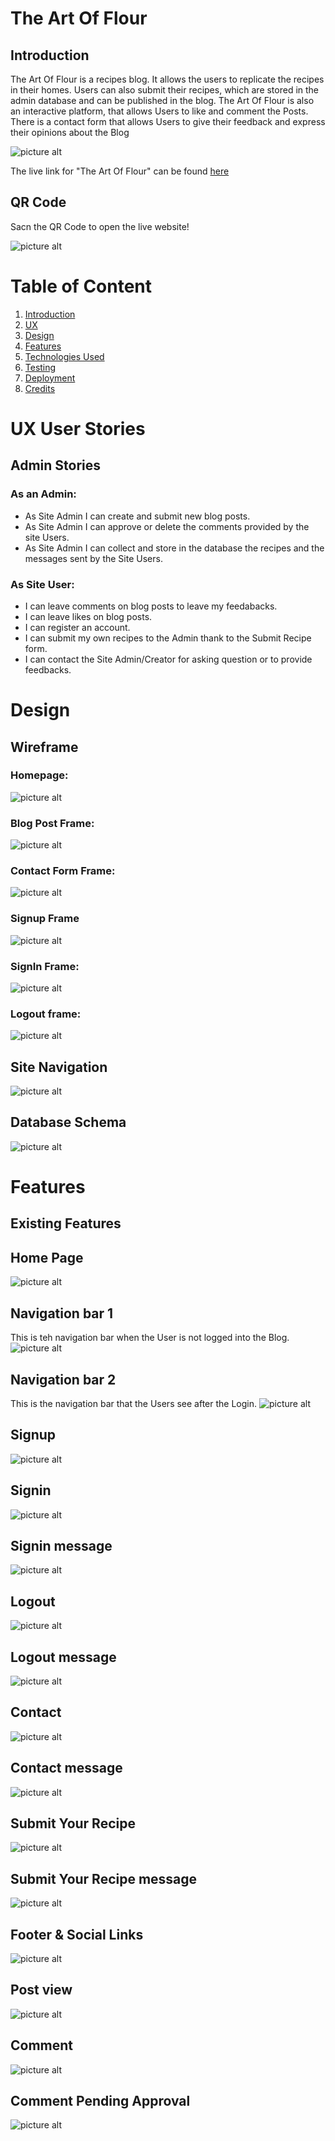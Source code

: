 # The Art Of Flour

## Introduction

The Art Of Flour is a recipes blog. It allows the users to replicate the recipes in their homes. Users can also submit their recipes, which are stored in the admin database and can be published in the blog. The Art Of Flour is also an interactive platform, that allows Users to like and comment the Posts. There is a contact form that allows Users to give their feedback and express their opinions about the Blog

![picture alt](/static/images/AmIresponsive.PNG "the-art-of-flour")

The live link for "The Art Of Flour" can be found [here](https://the-art-of-flour.herokuapp.com/ "The Art Of Flour")

## QR Code
Sacn the QR Code to open the live website!

![picture alt](/static/images/frame.png "the-art-of-flour")


# Table of Content

1. [Introduction](#introduction)
2. [UX](#ux)
3. [Design](#design) 
4. [Features](#features)
6. [Technologies Used](#technologies-used)
7. [Testing](#testing)
8. [ Deployment](#deployment)
9. [Credits](#credits)


# UX User Stories

## Admin Stories

### As an Admin:
 - As Site Admin I can create and submit new blog posts.
 - As Site Admin I can approve or delete the comments provided by the site Users.
 - As Site Admin I can collect and store in the database the recipes and the messages sent by the Site Users.

 ### As Site User:

 - I can leave comments on blog posts to leave my feedabacks.
 - I can leave likes on blog posts.
 - I can register an account.
 - I can submit my own recipes to the Admin thank to the Submit Recipe form.
 - I can contact the Site Admin/Creator for asking question or to provide feedbacks.


 # Design

 ## Wireframe

### Homepage:
![picture alt](/static/images/home-frame.png "the-art-of-flour")
### Blog Post Frame:
![picture alt](/static/images/post-frame.png "the-art-of-flour")
### Contact Form Frame:
![picture alt](/static/images/contact-frame.png "the-art-of-flour")
### Signup Frame
![picture alt](/static/images/signup-frame.png "the-art-of-flour")
### SignIn Frame:
![picture alt](/static/images/login-frame.png "the-art-of-flour")
### Logout frame:
![picture alt](/static/images/logout-frame.png "the-art-of-flour")

## Site Navigation

![picture alt](/static/images/SiteNavigation.drawio.png "the-art-of-flour")

## Database Schema

![picture alt](/static/images/databaseschema.png "the-art-of-flour")

# Features

## Existing Features 

## Home Page
![picture alt](/static/images/homepage.PNG "the-art-of-flour")

## Navigation bar 1
This is teh navigation bar when the User is not logged into the Blog.
![picture alt](/static/images/navbar.PNG "the-art-of-flour")

## Navigation bar 2
This is the navigation bar that the Users see after the Login.
![picture alt](/static/images/navbar-login.PNG "the-art-of-flour")

## Signup
![picture alt](/static/images/signup.PNG "the-art-of-flour")

## Signin
![picture alt](/static/images/login.PNG "the-art-of-flour")

## Signin message
![picture alt](/static/images/signin-message.PNG "the-art-of-flour")

## Logout
![picture alt](/static/images/logout.PNG "the-art-of-flour")

## Logout message
![picture alt](/static/images/signout-message.PNG "the-art-of-flour")

## Contact
![picture alt](/static/images/contact.PNG "the-art-of-flour")

## Contact message
![picture alt](/static/images/contact-message.PNG "the-art-of-flour")

## Submit Your Recipe
![picture alt](/static/images/submit-recipe.PNG "the-art-of-flour")

## Submit Your Recipe message
![picture alt](/static/images/submit-recipe-message.PNG "the-art-of-flour")

## Footer & Social Links
![picture alt](/static/images/footer.PNG "the-art-of-flour")

## Post view
![picture alt](/static/images/post.PNG "the-art-of-flour")

## Comment
![picture alt](/static/images/comment.PNG "the-art-of-flour")

## Comment Pending Approval
![picture alt](/static/images/comment-approval.PNG "the-art-of-flour")























